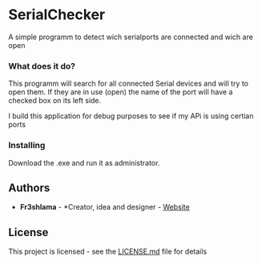 # SerialChecker

A simple programm to detect wich serialports are connected and wich are open

### What does it do?

This programm will search for all connected Serial devices and will try to open them. If they are in use (open) the name of the port will have a checked box on its left side.

I build this application for debug purposes to see if my APi is using certian ports

### Installing

Download the .exe and run it as administrator.

## Authors

* **Fr3shlama** - *Creator, idea and  designer - [Website](https://lama.host)

## License

This project is licensed - see the [LICENSE.md](LICENSE) file for details
